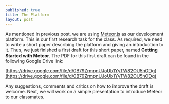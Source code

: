```yaml
---
published: true
title: The Platform
layout: post
---
```


As mentioned in previous post, we are using [Meteor.js](https://www.meteor.com/) as our development platform.
This is our first research task for the class.
As required, we need to write a short paper describing the platform and giving an introduction to it.
Thus, we just finished a first draft for this short paper, named **Getting Started with Meteor**.
The PDF for this first draft can be found in the following Google Drive link:

[https://drive.google.com/file/d/0B79ZrmpnUJoUb1YyTW82OU5hODg](https://drive.google.com/file/d/0B79ZrmpnUJoUb1YyTW82OU5hODg)

Any suggestions, comments and critics on how to improve the draft is welcome.
Next, we will work on a simple presentation to introduce Meteor to our classmates.